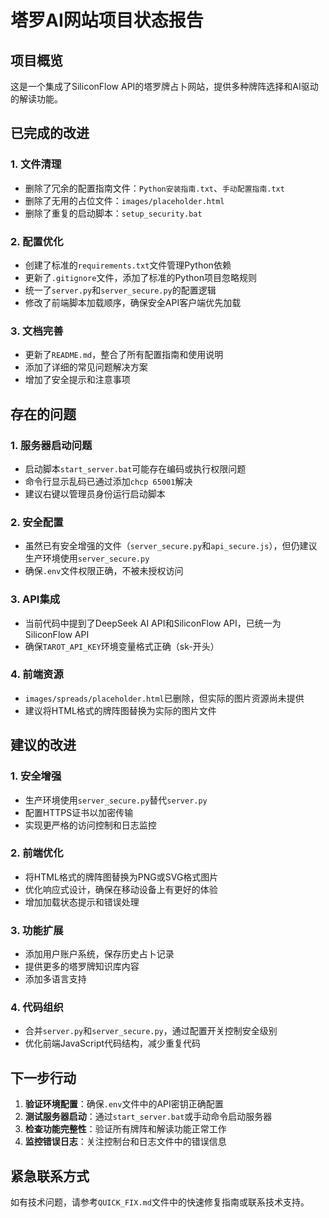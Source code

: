 # 塔罗AI网站项目状态报告

## 项目概览
这是一个集成了SiliconFlow API的塔罗牌占卜网站，提供多种牌阵选择和AI驱动的解读功能。

## 已完成的改进

### 1. 文件清理
- 删除了冗余的配置指南文件：`Python安装指南.txt`、`手动配置指南.txt`
- 删除了无用的占位文件：`images/placeholder.html`
- 删除了重复的启动脚本：`setup_security.bat`

### 2. 配置优化
- 创建了标准的`requirements.txt`文件管理Python依赖
- 更新了`.gitignore`文件，添加了标准的Python项目忽略规则
- 统一了`server.py`和`server_secure.py`的配置逻辑
- 修改了前端脚本加载顺序，确保安全API客户端优先加载

### 3. 文档完善
- 更新了`README.md`，整合了所有配置指南和使用说明
- 添加了详细的常见问题解决方案
- 增加了安全提示和注意事项

## 存在的问题

### 1. 服务器启动问题
- 启动脚本`start_server.bat`可能存在编码或执行权限问题
- 命令行显示乱码已通过添加`chcp 65001`解决
- 建议右键以管理员身份运行启动脚本

### 2. 安全配置
- 虽然已有安全增强的文件（`server_secure.py`和`api_secure.js`），但仍建议生产环境使用`server_secure.py`
- 确保`.env`文件权限正确，不被未授权访问

### 3. API集成
- 当前代码中提到了DeepSeek AI API和SiliconFlow API，已统一为SiliconFlow API
- 确保`TAROT_API_KEY`环境变量格式正确（sk-开头）

### 4. 前端资源
- `images/spreads/placeholder.html`已删除，但实际的图片资源尚未提供
- 建议将HTML格式的牌阵图替换为实际的图片文件

## 建议的改进

### 1. 安全增强
- 生产环境使用`server_secure.py`替代`server.py`
- 配置HTTPS证书以加密传输
- 实现更严格的访问控制和日志监控

### 2. 前端优化
- 将HTML格式的牌阵图替换为PNG或SVG格式图片
- 优化响应式设计，确保在移动设备上有更好的体验
- 增加加载状态提示和错误处理

### 3. 功能扩展
- 添加用户账户系统，保存历史占卜记录
- 提供更多的塔罗牌知识库内容
- 添加多语言支持

### 4. 代码组织
- 合并`server.py`和`server_secure.py`，通过配置开关控制安全级别
- 优化前端JavaScript代码结构，减少重复代码

## 下一步行动

1. **验证环境配置**：确保`.env`文件中的API密钥正确配置
2. **测试服务器启动**：通过`start_server.bat`或手动命令启动服务器
3. **检查功能完整性**：验证所有牌阵和解读功能正常工作
4. **监控错误日志**：关注控制台和日志文件中的错误信息

## 紧急联系方式
如有技术问题，请参考`QUICK_FIX.md`文件中的快速修复指南或联系技术支持。